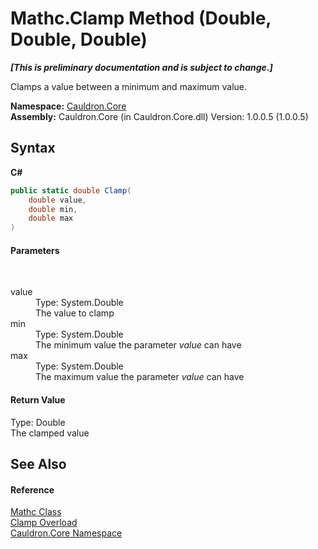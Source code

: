 # Mathc.Clamp Method (Double, Double, Double)
 _**\[This is preliminary documentation and is subject to change.\]**_

Clamps a value between a minimum and maximum value.

**Namespace:**&nbsp;<a href="N_Cauldron_Core">Cauldron.Core</a><br />**Assembly:**&nbsp;Cauldron.Core (in Cauldron.Core.dll) Version: 1.0.0.5 (1.0.0.5)

## Syntax

**C#**<br />
``` C#
public static double Clamp(
	double value,
	double min,
	double max
)
```


#### Parameters
&nbsp;<dl><dt>value</dt><dd>Type: System.Double<br />The value to clamp</dd><dt>min</dt><dd>Type: System.Double<br />The minimum value the parameter *value* can have</dd><dt>max</dt><dd>Type: System.Double<br />The maximum value the parameter *value* can have</dd></dl>

#### Return Value
Type: Double<br />The clamped value

## See Also


#### Reference
<a href="T_Cauldron_Core_Mathc">Mathc Class</a><br /><a href="Overload_Cauldron_Core_Mathc_Clamp">Clamp Overload</a><br /><a href="N_Cauldron_Core">Cauldron.Core Namespace</a><br />